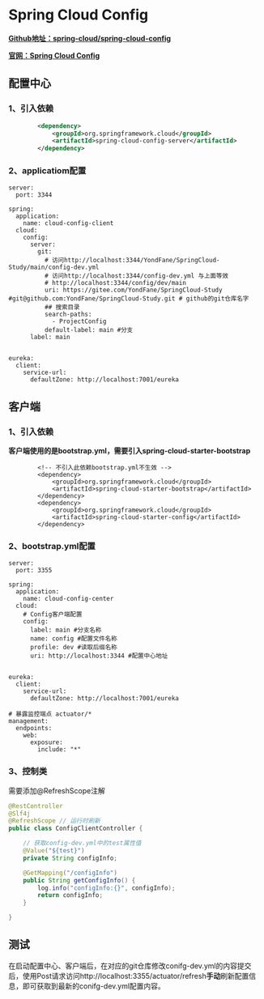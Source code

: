 # Spring Cloud Config

**[Github地址：spring-cloud/spring-cloud-config](https://github.com/spring-cloud/spring-cloud-config)**

**[官网：Spring Cloud Config](https://docs.spring.io/spring-cloud-config/docs/current/reference/html/)**

## 配置中心

### 1、引入依赖

```xml
 		<dependency>
            <groupId>org.springframework.cloud</groupId>
            <artifactId>spring-cloud-config-server</artifactId>
        </dependency>
```

### 2、applicatiom配置

```
server:
  port: 3344

spring:
  application:
    name: cloud-config-client
  cloud:
    config:
      server:
        git:
          # 访问http://localhost:3344/YondFane/SpringCloud-Study/main/config-dev.yml
          # 访问http://localhost:3344/config-dev.yml 与上面等效
          # http://localhost:3344/config/dev/main
          uri: https://gitee.com/YondFane/SpringCloud-Study #git@github.com:YondFane/SpringCloud-Study.git # github的git仓库名字
          ## 搜索目录
          search-paths:
            - ProjectConfig
          default-label: main #分支
      label: main


eureka:
  client:
    service-url:
      defaultZone: http://localhost:7001/eureka

```

## 客户端

### 1、引入依赖

**客户端使用的是bootstrap.yml，需要引入spring-cloud-starter-bootstrap**

```
        <!-- 不引入此依赖bootstrap.yml不生效 -->
        <dependency>
            <groupId>org.springframework.cloud</groupId>
            <artifactId>spring-cloud-starter-bootstrap</artifactId>
        </dependency>
        <dependency>
            <groupId>org.springframework.cloud</groupId>
            <artifactId>spring-cloud-starter-config</artifactId>
        </dependency>
```

### 2、bootstrap.yml配置

```
server:
  port: 3355

spring:
  application:
    name: cloud-config-center
  cloud:
    # Config客户端配置
    config:
      label: main #分支名称
      name: config #配置文件名称
      profile: dev #读取后缀名称
      uri: http://localhost:3344 #配置中心地址


eureka:
  client:
    service-url:
      defaultZone: http://localhost:7001/eureka

# 暴露监控端点 actuator/*
management:
  endpoints:
    web:
      exposure:
        include: "*"

```

### 3、控制类

需要添加@RefreshScope注解

```java
@RestController
@Slf4j
@RefreshScope // 运行时刷新
public class ConfigClientController {

    // 获取config-dev.yml中的test属性值
    @Value("${test}")
    private String configInfo;

    @GetMapping("/configInfo")
    public String getConfigInfo() {
        log.info("configInfo:{}", configInfo);
        return configInfo;
    }

}
```

## 测试

在启动配置中心、客户端后，在对应的git仓库修改conifg-dev.yml的内容提交后，使用Post请求访问http://localhost:3355/actuator/refresh**手动**刷新配置信息，即可获取到最新的conifg-dev.yml配置内容。

